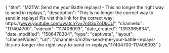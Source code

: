 {
    "title": "M2TW: Send me your Battle replays! - This no longer the right way to send in replays.",
    "description": "This is no longer the correct way to send in replays!  Pls vist this link for the correct way: https:\/\/www.youtube.com\/watch?v=7nG3uZoDkCU",
    "channelid": "117404700",
    "videoid": "117406093",
    "date_created": "1393965634",
    "date_modified": "1506478304",
    "type": "captivate",
    "layout": "channelVideo",
    "url": "\/channel-4\/m2tw-send-me-your-battle-replays-this-no-longer-the-right-way-to-send-in-replays\/117404700-117406093"
}